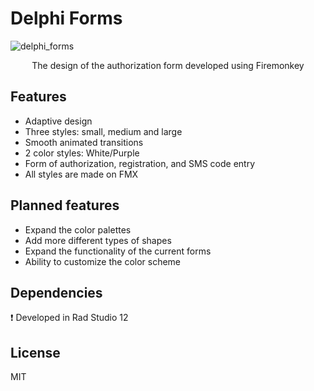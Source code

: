 # Delphi Forms


![delphi_forms](https://github.com/Ocengrave/Delphi-Forms/assets/42070001/e09ace2a-84dc-42f4-ba4e-49c9f5a4f868)
<p align="center">
 The design of the authorization form developed using Firemonkey
</p>

## Features
- Adaptive design
- Three styles: small, medium and large
- Smooth animated transitions
- 2 color styles: White/Purple
- Form of authorization, registration, and SMS code entry
- All styles are made on FMX

## Planned features
- Expand the color palettes
- Add more different types of shapes
- Expand the functionality of the current forms
- Ability to customize the color scheme

## Dependencies
❗ Developed in Rad Studio 12

 
## License
MIT
